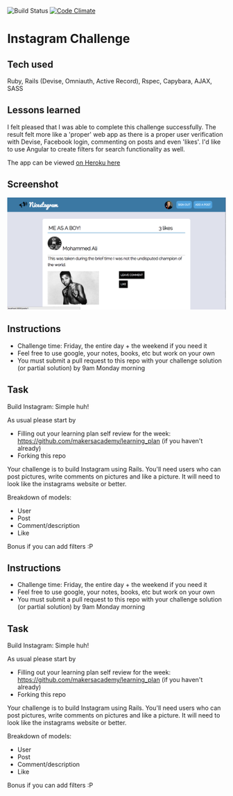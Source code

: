 ![Build Status](https://travis-ci.org/veliancreate/instagram_clone.svg?branch=master) [![Code Climate](https://codeclimate.com/github/veliancreate/instagram_clone/badges/gpa.svg)](https://codeclimate.com/github/veliancreate/instagram_clone)

Instagram Challenge
===================

## Tech used

Ruby, Rails (Devise, Omniauth, Active Record), Rspec, Capybara, AJAX, SASS

## Lessons learned

I felt pleased that I was able to complete this challenge successfully. The result felt more like a 'proper' web app as there is a proper user verification with Devise, Facebook login, commenting on posts and even 'likes'. I'd like to use Angular to create filters for search functionality as well. 

The app can be viewed [on Heroku here](https://nicestagram.herokuapp.com/)

## Screenshot

![screenshot](screenshot.png)

Instructions
-------
* Challenge time: Friday, the entire day + the weekend if you need it
* Feel free to use google, your notes, books, etc but work on your own
* You must submit a pull request to this repo with your challenge solution (or partial solution) by 9am Monday morning

Task
-----

Build Instagram: Simple huh!

As usual please start by

* Filling out your learning plan self review for the week: https://github.com/makersacademy/learning_plan (if you haven't already)
* Forking this repo

Your challenge is to build Instagram using Rails. You'll need users who can post pictures, write comments on pictures and like a picture. It will need to look like the instagrams website or better. 

Breakdown of models:
- User
- Post
- Comment/description
- Like

Bonus if you can add filters :P 


Instructions
-------
* Challenge time: Friday, the entire day + the weekend if you need it
* Feel free to use google, your notes, books, etc but work on your own
* You must submit a pull request to this repo with your challenge solution (or partial solution) by 9am Monday morning

Task
-----

Build Instagram: Simple huh!

As usual please start by

* Filling out your learning plan self review for the week: https://github.com/makersacademy/learning_plan (if you haven't already)
* Forking this repo

Your challenge is to build Instagram using Rails. You'll need users who can post pictures, write comments on pictures and like a picture. It will need to look like the instagrams website or better. 

Breakdown of models:
- User
- Post
- Comment/description
- Like

Bonus if you can add filters :P 
